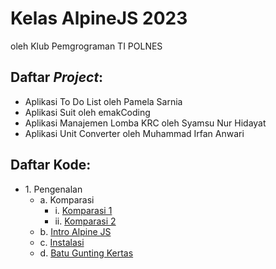 # Kelas AlpineJS 2023

oleh Klub Pemgrograman TI POLNES

## Daftar _Project_:
- Aplikasi To Do List oleh Pamela Sarnia
- Aplikasi Suit oleh emakCoding
- Aplikasi Manajemen Lomba KRC oleh Syamsu Nur Hidayat
- Aplikasi Unit Converter oleh Muhammad Irfan Anwari

## Daftar Kode:

- 1\. Pengenalan
  - a. Komparasi
    - i. [Komparasi 1](1-pengenalan/a-komparasi/komparasi-1.html)
    - ii. [Komparasi 2](1-pengenalan/a-komparasi/komparasi-2.html)
  - b. [Intro Alpine JS](1-pengenalan/b-intro-alpine-js/)
  - c. [Instalasi](1-pengenalan/c-instalasi/)
  - d. [Batu Gunting Kertas](1-pengenalan/d-rock-paper-scissor/)
